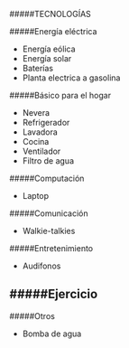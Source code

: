 #####TECNOLOGÍAS

#####Energía eléctrica
- Energía eólica
- Energía solar
- Baterías
- Planta electrica a gasolina

#####Básico para el hogar
- Nevera
- Refrigerador
- Lavadora
- Cocina
- Ventilador
- Filtro de agua

#####Computación
- Laptop

#####Comunicación
- Walkie-talkies

#####Entretenimiento
- Audifonos

#####Ejercicio
-

#####Otros
- Bomba de agua

